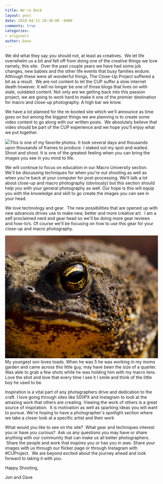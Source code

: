 ```yaml
---
title: We're Back
layout: post
date: 2018-04-21 20:30:00 -0400
comments: true
categories:
- originals
author: Dave
---
```

We did what they say you should not, at least as creatives.  We let life overwhelm us a bit and fell off from doing one of the creative things we love namely, this site.  Over the past couple years we have had some job changes, new babies and the other life events that busy families endure.  Although these were all wonderful things, The Close-Up Project suffered a bit as a result.  We are not content to let the CUP suffer a slow internet death however.  It will no longer be one of those blogs that lives on with stale, outdated content. Not only are we getting back into this passion project, we are going to work hard to make it one of the premier destination for macro and close-up photography.  A high bar we know.

We have a lot planned for the re-booted site which we'll announce as time goes on but among the biggest things we are planning is to create some video content to go along with our written posts.  We absolutely believe that video should be part of the CUP experience and we hope you'll enjoy what we put together.

<p class="post-image"><img src="/uploads/2018/04/21/IMG_9134.jpg"/>This is one of my favorite photos.  It took several days and thousands upon thousands of frames to produce.  I staked out my spot and waited.  Shoot and shoot.  It is one of the greatest feeling when you can bring the images you see in you mind to life.</p>

We will continue to focus on education in our Macro University section.  We'll be discussing techniques for when you're out shooting as well as when you're back at your computer for post-processing.  We'll talk a lot about close-up and macro photography (obviously) but this section should help you with your general photography as well.  Our hope is this will equip you with the knowledge and skill to go create the images you can see in your head.

We love technology and gear.  The new possibilities that are opened up with new advances drives use to make new, better and more creative art.  I am a self proclaimed nerd and gear head so we'll be doing more gear reviews and how-to’s.  Of course we'll be focusing on how to use this gear for your close-up and macro photography.

<p class="post-image"><img src="/uploads/2018/04/21/SV08172012078.jpg"/>My youngest son loves toads.  When he was 5 he was working in my moms garden and came across this little guy, may have been the size of a quarter.  Was able to grab a few shots while he was holding him with my macro lens.  Love the shot and love that every time I see it I smile and think of the little boy he used to be.</p>

Inspiration is a vital part of any photagraphers drive and dedication to the craft.  I love going through sites like 500PX and Instagram to look at the amazing work that others are creating. Viewing the work of others is a great source of inspiration.  It is motivation as well as sparking ideas you will want to pursue.  We're hoping to have a photographer's spotlight section where we take a closer look at a specific artist and their work

What would you like to see on the site?  What gear and techniques interest you or have you curious?  Ask us any questions you may have or share anything with our community that can make us all better photographers.  Share the people and work that inspires you or has you in awe.  Share your images with us through our flicker page or through Instagram with #CUProject.  We are beyond excited about the journey ahead and look forward to taking it with you.

Happy Shooting,

Jon and Dave